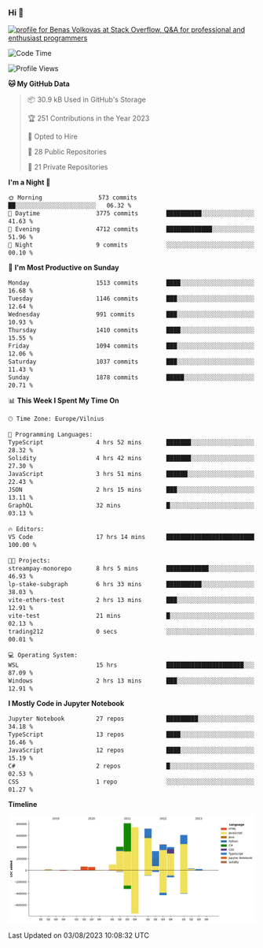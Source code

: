 ### Hi 👋
<a href="https://stackoverflow.com/users/14954249/benas-volkovas"><img src="https://stackoverflow.com/users/flair/14954249.png?theme=dark" width="208" height="58" alt="profile for Benas Volkovas at Stack Overflow, Q&amp;A for professional and enthusiast programmers" title="profile for Benas Volkovas at Stack Overflow, Q&amp;A for professional and enthusiast programmers"></a>

<!--START_SECTION:waka-->
![Code Time](http://img.shields.io/badge/Code%20Time-1%2C535%20hrs%204%20mins-blue)

![Profile Views](http://img.shields.io/badge/Profile%20Views-0-blue)

**🐱 My GitHub Data** 

> 📦 30.9 kB Used in GitHub's Storage 
 > 
> 🏆 251 Contributions in the Year 2023
 > 
> 💼 Opted to Hire
 > 
> 📜 28 Public Repositories 
 > 
> 🔑 21 Private Repositories 
 > 
**I'm a Night 🦉** 

```text
🌞 Morning                573 commits         ██░░░░░░░░░░░░░░░░░░░░░░░   06.32 % 
🌆 Daytime                3775 commits        ██████████░░░░░░░░░░░░░░░   41.63 % 
🌃 Evening                4712 commits        █████████████░░░░░░░░░░░░   51.96 % 
🌙 Night                  9 commits           ░░░░░░░░░░░░░░░░░░░░░░░░░   00.10 % 
```
📅 **I'm Most Productive on Sunday** 

```text
Monday                   1513 commits        ████░░░░░░░░░░░░░░░░░░░░░   16.68 % 
Tuesday                  1146 commits        ███░░░░░░░░░░░░░░░░░░░░░░   12.64 % 
Wednesday                991 commits         ███░░░░░░░░░░░░░░░░░░░░░░   10.93 % 
Thursday                 1410 commits        ████░░░░░░░░░░░░░░░░░░░░░   15.55 % 
Friday                   1094 commits        ███░░░░░░░░░░░░░░░░░░░░░░   12.06 % 
Saturday                 1037 commits        ███░░░░░░░░░░░░░░░░░░░░░░   11.43 % 
Sunday                   1878 commits        █████░░░░░░░░░░░░░░░░░░░░   20.71 % 
```


📊 **This Week I Spent My Time On** 

```text
🕑︎ Time Zone: Europe/Vilnius

💬 Programming Languages: 
TypeScript               4 hrs 52 mins       ███████░░░░░░░░░░░░░░░░░░   28.32 % 
Solidity                 4 hrs 42 mins       ███████░░░░░░░░░░░░░░░░░░   27.30 % 
JavaScript               3 hrs 51 mins       ██████░░░░░░░░░░░░░░░░░░░   22.43 % 
JSON                     2 hrs 15 mins       ███░░░░░░░░░░░░░░░░░░░░░░   13.11 % 
GraphQL                  32 mins             █░░░░░░░░░░░░░░░░░░░░░░░░   03.13 % 

🔥 Editors: 
VS Code                  17 hrs 14 mins      █████████████████████████   100.00 % 

🐱‍💻 Projects: 
streampay-monorepo       8 hrs 5 mins        ████████████░░░░░░░░░░░░░   46.93 % 
lp-stake-subgraph        6 hrs 33 mins       ██████████░░░░░░░░░░░░░░░   38.03 % 
vite-ethers-test         2 hrs 13 mins       ███░░░░░░░░░░░░░░░░░░░░░░   12.91 % 
vite-test                21 mins             █░░░░░░░░░░░░░░░░░░░░░░░░   02.13 % 
trading212               0 secs              ░░░░░░░░░░░░░░░░░░░░░░░░░   00.01 % 

💻 Operating System: 
WSL                      15 hrs              ██████████████████████░░░   87.09 % 
Windows                  2 hrs 13 mins       ███░░░░░░░░░░░░░░░░░░░░░░   12.91 % 
```

**I Mostly Code in Jupyter Notebook** 

```text
Jupyter Notebook         27 repos            █████████░░░░░░░░░░░░░░░░   34.18 % 
TypeScript               13 repos            ████░░░░░░░░░░░░░░░░░░░░░   16.46 % 
JavaScript               12 repos            ████░░░░░░░░░░░░░░░░░░░░░   15.19 % 
C#                       2 repos             █░░░░░░░░░░░░░░░░░░░░░░░░   02.53 % 
CSS                      1 repo              ░░░░░░░░░░░░░░░░░░░░░░░░░   01.27 % 
```



**Timeline**

![Lines of Code chart](https://raw.githubusercontent.com/BenasVolkovas/BenasVolkovas/main/assets/bar_graph.png)


 Last Updated on 03/08/2023 10:08:32 UTC
<!--END_SECTION:waka-->

